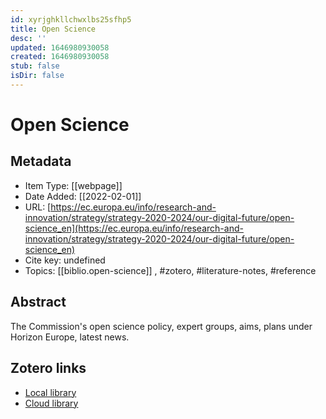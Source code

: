 ```yaml
---
id: xyrjghkllchwxlbs25sfhp5
title: Open Science
desc: ''
updated: 1646980930058
created: 1646980930058
stub: false
isDir: false
---
```

# Open Science

## Metadata

* Item Type: [[webpage]]
* Date Added: [[2022-02-01]]
* URL: [https://ec.europa.eu/info/research-and-innovation/strategy/strategy-2020-2024/our-digital-future/open-science_en](https://ec.europa.eu/info/research-and-innovation/strategy/strategy-2020-2024/our-digital-future/open-science_en)
* Cite key: undefined
* Topics: [[biblio.open-science]]
, #zotero, #literature-notes, #reference

## Abstract

The Commission's open science policy, expert groups, aims, plans under Horizon Europe, latest news.


##  Zotero links
* [Local library](zotero://select/items/3_9N44D6BH)
* [Cloud library](http://zotero.org/groups/4613367/items/9N44D6BH)

